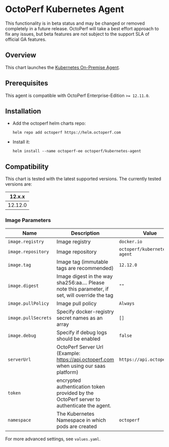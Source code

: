 # OctoPerf Kubernetes Agent

This functionality is in beta status and may be changed or removed completely in a future release. OctoPerf will take a best effort approach to fix any issues, but beta features are not subject to the support SLA of official GA features.

## Overview

This chart launches the [Kubernetes On-Premise Agent](https://hub.docker.com/r/octoperf/kubernetes-agent).

## Prerequisites

This agent is compatible with OctoPerf Enterprise-Edition `>= 12.11.0`.

## Installation

* Add the octoperf helm charts repo:

  ```
  helm repo add octoperf https://helm.octoperf.com
  ```
 
* Install it:

  ```
  helm install --name octoperf-ee octoperf/kubernetes-agent
  ```

## Compatibility

This chart is tested with the latest supported versions. The currently tested versions are:

| 12.x.x|
| ------|
| 12.12.0|

### Image Parameters

| Name                       | Description                                                                                                                                                                         | Value                  |
| -------------------------- | ----------------------------------------------------------------------------------------------------------------------------------------------------------------------------------- | ---------------------- |
| `image.registry`           | Image registry                                                                                                                                                                | `docker.io`            |
| `image.repository`         | Image repository                                                                                                                                                              | `octoperf/kubernetes-agent`        |
| `image.tag`                | Image tag (immutable tags are recommended)                                                                                                                                    | `12.12.0` |
| `image.digest`             | Image digest in the way sha256:aa.... Please note this parameter, if set, will override the tag                                                                               | `""`                   |
| `image.pullPolicy`         | Image pull policy                                                                                                                                                             | `Always`         |
| `image.pullSecrets`        | Specify docker-registry secret names as an array                                                                                                                                    | `[]`                   |
| `image.debug`              | Specify if debug logs should be enabled                                                                                                                                             | `false`                |
| `serverUrl` | OctoPerf Server Url (Example: https://api.octoperf.com when using our saas platform) | `https://api.octoperf.com` |
| `token` | encrypted authentication token provided by the OctoPerf server to authenticate the agent. | |
| `namespace` | The Kubernetes Namespace in which pods are created | `octoperf` |

For more advanced settings, see `values.yaml`.
